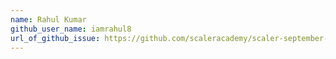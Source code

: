 ```yaml
---
name: Rahul Kumar
github_user_name: iamrahul8
url_of_github_issue: https://github.com/scaleracademy/scaler-september-open-source-challenge/issues/105
---
```

